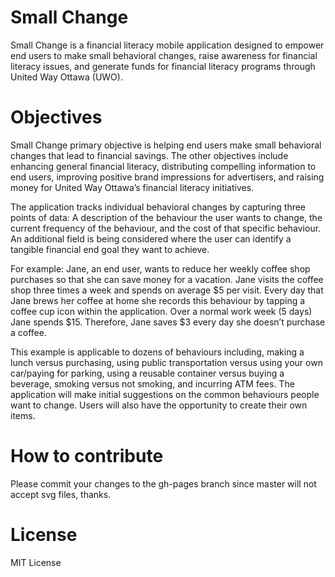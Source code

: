 # Small Change
Small Change is a financial literacy mobile application designed to empower end users to make small behavioral changes, raise awareness for financial literacy issues, and generate funds for financial literacy programs through United Way Ottawa (UWO).
 
# Objectives
Small Change primary objective is helping end users make small behavioral changes that lead to financial savings. The other objectives include enhancing general financial literacy, distributing compelling information to end users, improving positive brand impressions for advertisers, and raising money for United Way Ottawa’s financial literacy initiatives.
 
The application tracks individual behavioral changes by capturing three points of data: A description of the behaviour the user wants to change, the current frequency of the behaviour, and the cost of that specific behaviour. An additional field is being considered where the user can identify a tangible financial end goal they want to achieve.
 
For example: Jane, an end user, wants to reduce her weekly coffee shop purchases so that she can save money for a vacation. Jane visits the coffee shop three times a week and spends on average $5 per visit. Every day that Jane brews her coffee at home she records this behaviour by tapping a coffee cup icon within the application. Over a normal work week (5 days) Jane spends $15. Therefore, Jane saves $3 every day she doesn’t purchase a coffee.
 
This example is applicable to dozens of behaviours including, making a lunch versus purchasing, using public transportation versus using your own car/paying for parking, using a reusable container versus buying a beverage, smoking versus not smoking, and incurring ATM fees. The application will make initial suggestions on the common behaviours people want to change. Users will also have the opportunity to create their own items.
 
# How to contribute
Please commit your changes to the gh-pages branch since master will not accept svg files, thanks.
 
# License
MIT License
